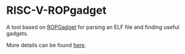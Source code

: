 # RISC-V-ROPgadget

A tool based on [ROPGadget](https://github.com/JonathanSalwan/ROPgadget) for parsing an ELF file and finding useful gadgets.

More details can be found [here](https://www.researchgate.net/publication/362166451_Bachelor's_Thesis_Return_Oriented_Programming_on_RISC-V).
